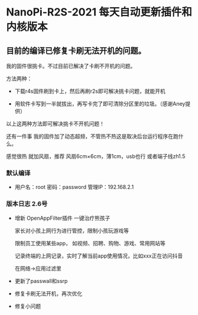 # NanoPi-R2S-2021 每天自动更新插件和内核版本

## 目前的编译已修复卡刷无法开机的问题。

我的固件很挑卡。不过目前已解决了卡刷不开机的问题。

方法两种：

- 下载r4s固件刷到卡上，然后再刷r2s即可解决挑卡问题，就能开机

- 用软件卡写到一半就拔出，再写卡完了即可清除分区里的垃圾。（感谢Aney提供）

 以上这两种方法即可解决挑卡不开机问题！

 还有一件事 我的固件加了动态超频，不管热不热这是取决后台运行程序在跑什么。
 
 
 感觉很热  就加风扇，推荐 风扇6cm×6cm，薄1cm，usb也行 或者端子线zh1.5
  
### 默认编译

- 用户名：root 密码：password 管理IP：192.168.2.1

### 版本日志 2.6号 

- 增新 OpenAppFilter插件 一键治疗熊孩子	

  家长对小孩上网行为进行管控，限制小孩玩游戏等	

  限制员工使用某些app， 如视频、招聘、购物、游戏、常用网站等	

  记录终端的上网记录，实时了解当前app使用情况，比如xxx正在访问抖音	

  在网络→应用过滤里

- 更新了passwall和ssrp

- 修复卡刷无法开机，再次优化	

- 修复小问题

